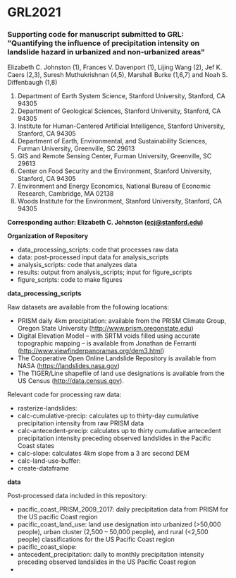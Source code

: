 # GRL2021
### Supporting code for manuscript submitted to GRL: **"Quantifying the influence of precipitation intensity on landslide hazard in urbanized and non-urbanized areas"**

Elizabeth C. Johnston (1), Frances V. Davenport (1), Lijing Wang (2), Jef K. Caers (2,3), Suresh Muthukrishnan (4,5), Marshall Burke (1,6,7) and Noah S. Diffenbaugh (1,8)

1. Department of Earth System Science, Stanford University, Stanford, CA 94305
2. Department of Geological Sciences, Stanford University, Stanford, CA 94305
3. Institute for Human-Centered Artificial Intelligence, Stanford University, Stanford, CA 94305
4. Department of Earth, Environmental, and Sustainability Sciences, Furman University, Greenville, SC 29613
5. GIS and Remote Sensing Center, Furman University, Greenville, SC 29613
6. Center on Food Security and the Environment, Stanford University, Stanford, CA 94305
7. Environment and Energy Economics, National Bureau of Economic Research, Cambridge, MA 02138
8. Woods Institute for the Environment, Stanford University, Stanford, CA 94305


**Corresponding author: Elizabeth C. Johnston (ecj@stanford.edu)**

**Organization of Repository**
 
- data_processing_scripts: code that processes raw data
- data: post-processed input data for analysis_scripts
- analysis_scripts: code that analyzes data 
- results: output from analysis_scripts; input for figure_scripts
- figure_scripts: code to make figures 

**data_processing_scripts**

Raw datasets are available from the following locations: 

- PRISM daily 4km precipitation: available from the PRISM Climate Group, Oregon State University (http://www.prism.oregonstate.edu)
- Digital Elevation Model – with SRTM voids filled using accurate topographic mapping – is available from Jonathan de Ferranti (http://www.viewfinderpanoramas.org/dem3.html)
- The Cooperative Open Online Landslide Repository is available from NASA (https://landslides.nasa.gov)
- The TIGER/Line shapefile of land use designations is available from the US Census (http://data.census.gov).

Relevant code for processing raw data: 

- rasterize-landslides:
- calc-cumulative-precip: calculates up to thirty-day cumulative precipitation intensity from raw PRISM data
- calc-antecedent-precip: calculates up to thirty cumulative antecedent precipitation intensity preceding observed landslides in the Pacific Coast states
- calc-slope: calculates 4km slope from a 3 arc second DEM 
- calc-land-use-buffer: 
- create-dataframe

**data**

Post-processed data included in this repository: 

- pacific_coast_PRISM_2009_2017: daily precipitation data from PRISM for the US pacific Coast region
- pacific_coast_land_use: land use designation into urbanized (>50,000 people), urban cluster (2,500 – 50,000 people), and rural (<2,500 people) classifications for the US Pacific Coast region
- pacific_coast_slope: 
- antecedent_precipitation: daily to monthly precipitation intensity preceding observed landslides in the US Pacific Coast region
- 



